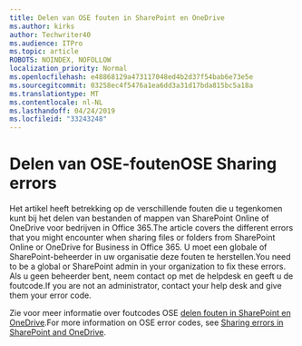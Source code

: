 ```yaml
---
title: Delen van OSE fouten in SharePoint en OneDrive
ms.author: kirks
author: Techwriter40
ms.audience: ITPro
ms.topic: article
ROBOTS: NOINDEX, NOFOLLOW
localization_priority: Normal
ms.openlocfilehash: e48868129a473117048ed4b2d37f54bab6e73e5e
ms.sourcegitcommit: 03258ec4f5476a1ea6dd3a31d17bda815bc5a18a
ms.translationtype: MT
ms.contentlocale: nl-NL
ms.lasthandoff: 04/24/2019
ms.locfileid: "33243248"
---
```

# <a name="ose-sharing-errors"></a><span data-ttu-id="c2da7-102">Delen van OSE-fouten</span><span class="sxs-lookup"><span data-stu-id="c2da7-102">OSE Sharing errors</span></span>

<span data-ttu-id="c2da7-103">Het artikel heeft betrekking op de verschillende fouten die u tegenkomen kunt bij het delen van bestanden of mappen van SharePoint Online of OneDrive voor bedrijven in Office 365.</span><span class="sxs-lookup"><span data-stu-id="c2da7-103">The article covers the different errors that you might encounter when sharing files or folders from SharePoint Online or OneDrive for Business in Office 365.</span></span> <span data-ttu-id="c2da7-104">U moet een globale of SharePoint-beheerder in uw organisatie deze fouten te herstellen.</span><span class="sxs-lookup"><span data-stu-id="c2da7-104">You need to be a global or SharePoint admin in your organization to fix these errors.</span></span> <span data-ttu-id="c2da7-105">Als u geen beheerder bent, neem contact op met de helpdesk en geeft u de foutcode.</span><span class="sxs-lookup"><span data-stu-id="c2da7-105">If you are not an administrator, contact your help desk and give them your error code.</span></span>

<span data-ttu-id="c2da7-106">Zie voor meer informatie over foutcodes OSE [delen fouten in SharePoint en OneDrive](https://docs.microsoft.com/en-us/sharepoint/sharepoint-onedrive-error-message).</span><span class="sxs-lookup"><span data-stu-id="c2da7-106">For more information on OSE error codes, see [Sharing errors in SharePoint and OneDrive](https://docs.microsoft.com/en-us/sharepoint/sharepoint-onedrive-error-message).</span></span>
